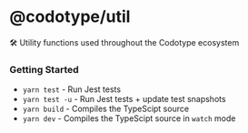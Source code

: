 # @codotype/util

:hammer_and_wrench: Utility functions used throughout the Codotype ecosystem

### Getting Started

- `yarn test` - Run Jest tests
- `yarn test -u` - Run Jest tests + update test snapshots
- `yarn build` - Compiles the TypeScipt source
- `yarn dev` - Compiles the TypeScipt source in `watch` mode
